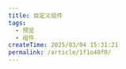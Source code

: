 ```yaml
---
title: 自定义组件
tags:
  - 预览
  - 组件
createTime: 2025/03/04 15:31:21
permalink: /article/1f1o40f0/
---
```


<CustomComponent />
